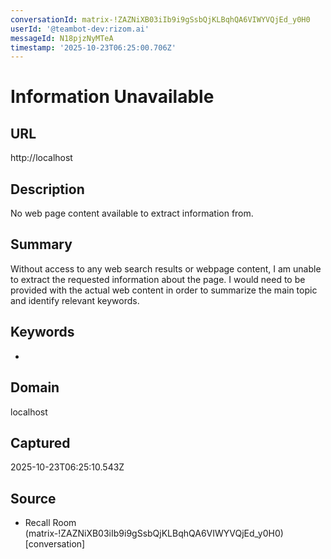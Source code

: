 ```yaml
---
conversationId: matrix-!ZAZNiXB03iIb9i9gSsbQjKLBqhQA6VIWYVQjEd_y0H0
userId: '@teambot-dev:rizom.ai'
messageId: N18pjzNyMTeA
timestamp: '2025-10-23T06:25:00.706Z'
---
```

# Information Unavailable

## URL
http://localhost

## Description
No web page content available to extract information from.

## Summary
Without access to any web search results or webpage content, I am unable to extract the requested information about the page. I would need to be provided with the actual web content in order to summarize the main topic and identify relevant keywords.

## Keywords

- <UNKNOWN>

## Domain
localhost

## Captured
2025-10-23T06:25:10.543Z

## Source

- Recall Room (matrix-!ZAZNiXB03iIb9i9gSsbQjKLBqhQA6VIWYVQjEd_y0H0) [conversation]
